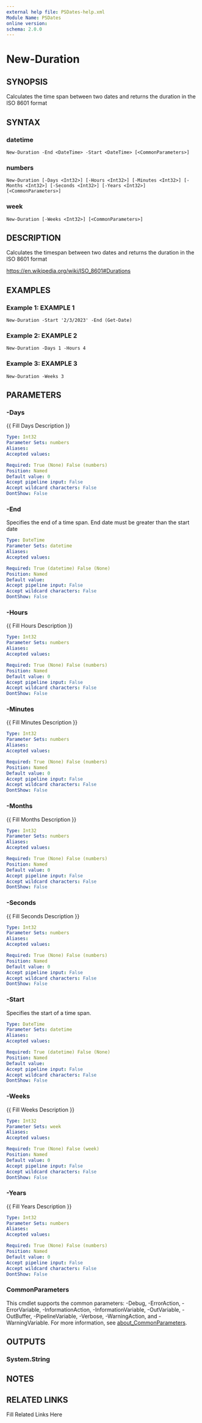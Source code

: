 ```yaml
---
external help file: PSDates-help.xml
Module Name: PSDates
online version: 
schema: 2.0.0
---
```


# New-Duration

## SYNOPSIS

Calculates the time span between two dates and returns the duration in the ISO 8601 format

## SYNTAX

### datetime

```
New-Duration -End <DateTime> -Start <DateTime> [<CommonParameters>]
```

### numbers

```
New-Duration [-Days <Int32>] [-Hours <Int32>] [-Minutes <Int32>] [-Months <Int32>] [-Seconds <Int32>] [-Years <Int32>] [<CommonParameters>]
```

### week

```
New-Duration [-Weeks <Int32>] [<CommonParameters>]
```

## DESCRIPTION

Calculates the timespan between two dates and returns the duration in the ISO 8601 format

https://en.wikipedia.org/wiki/ISO_8601#Durations


## EXAMPLES

### Example 1: EXAMPLE 1

```
New-Duration -Start '2/3/2023' -End (Get-Date)
```







### Example 2: EXAMPLE 2

```
New-Duration -Days 1 -Hours 4
```







### Example 3: EXAMPLE 3

```
New-Duration -Weeks 3
```








## PARAMETERS

### -Days

{{ Fill Days Description }}

```yaml
Type: Int32
Parameter Sets: numbers
Aliases: 
Accepted values: 

Required: True (None) False (numbers)
Position: Named
Default value: 0
Accept pipeline input: False
Accept wildcard characters: False
DontShow: False
```

### -End

Specifies the end of a time span.
End date must be greater than the start date

```yaml
Type: DateTime
Parameter Sets: datetime
Aliases: 
Accepted values: 

Required: True (datetime) False (None)
Position: Named
Default value: 
Accept pipeline input: False
Accept wildcard characters: False
DontShow: False
```

### -Hours

{{ Fill Hours Description }}

```yaml
Type: Int32
Parameter Sets: numbers
Aliases: 
Accepted values: 

Required: True (None) False (numbers)
Position: Named
Default value: 0
Accept pipeline input: False
Accept wildcard characters: False
DontShow: False
```

### -Minutes

{{ Fill Minutes Description }}

```yaml
Type: Int32
Parameter Sets: numbers
Aliases: 
Accepted values: 

Required: True (None) False (numbers)
Position: Named
Default value: 0
Accept pipeline input: False
Accept wildcard characters: False
DontShow: False
```

### -Months

{{ Fill Months Description }}

```yaml
Type: Int32
Parameter Sets: numbers
Aliases: 
Accepted values: 

Required: True (None) False (numbers)
Position: Named
Default value: 0
Accept pipeline input: False
Accept wildcard characters: False
DontShow: False
```

### -Seconds

{{ Fill Seconds Description }}

```yaml
Type: Int32
Parameter Sets: numbers
Aliases: 
Accepted values: 

Required: True (None) False (numbers)
Position: Named
Default value: 0
Accept pipeline input: False
Accept wildcard characters: False
DontShow: False
```

### -Start

Specifies the start of a time span.

```yaml
Type: DateTime
Parameter Sets: datetime
Aliases: 
Accepted values: 

Required: True (datetime) False (None)
Position: Named
Default value: 
Accept pipeline input: False
Accept wildcard characters: False
DontShow: False
```

### -Weeks

{{ Fill Weeks Description }}

```yaml
Type: Int32
Parameter Sets: week
Aliases: 
Accepted values: 

Required: True (None) False (week)
Position: Named
Default value: 0
Accept pipeline input: False
Accept wildcard characters: False
DontShow: False
```

### -Years

{{ Fill Years Description }}

```yaml
Type: Int32
Parameter Sets: numbers
Aliases: 
Accepted values: 

Required: True (None) False (numbers)
Position: Named
Default value: 0
Accept pipeline input: False
Accept wildcard characters: False
DontShow: False
```


### CommonParameters

This cmdlet supports the common parameters: -Debug, -ErrorAction, -ErrorVariable, -InformationAction, -InformationVariable, -OutVariable, -OutBuffer, -PipelineVariable, -Verbose, -WarningAction, and -WarningVariable. For more information, see [about_CommonParameters](http://go.microsoft.com/fwlink/?LinkID=113216).

## OUTPUTS

### System.String


## NOTES



## RELATED LINKS

Fill Related Links Here

